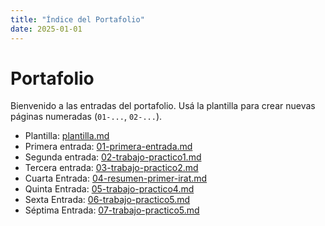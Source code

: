 ```yaml
---
title: "Índice del Portafolio"
date: 2025-01-01
---
```


# Portafolio

Bienvenido a las entradas del portafolio. Usá la plantilla para crear nuevas páginas numeradas
(`01-...`, `02-...`).

- Plantilla: [plantilla.md](plantilla.md)
- Primera entrada: [01-primera-entrada.md](01-primera-entrada.md)
- Segunda entrada: [02-trabajo-practico1.md](02-trabajo-practico1.md)
- Tercera entrada: [03-trabajo-practico2.md](03-trabajo-practico2.md)
- Cuarta Entrada: [04-resumen-primer-irat.md](04-resumen-primer-irat.md)
- Quinta Entrada: [05-trabajo-practico4.md](05-trabajo-practico4.md)
- Sexta Entrada: [06-trabajo-practico5.md](06-trabajo-practico5.md)
- Séptima Entrada: [07-trabajo-practico5.md](06-trabajo-practico5.md)